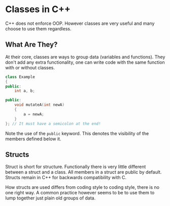 # Classes in C++

C++ does not enforce OOP. However classes are very useful and many choose to use them regardless.

## What Are They?

At their core, classes are ways to group data (variables and functions). They don't add any extra functionality, one can write code with the same function with or without classes.

```cpp
class Example
{
public:
    int a, b;

public:
    void mutateA(int newA)
    {
        a = newA;
    }
}; // It must have a semicolon at the end!
```

Note the use of the `public` keyword. This denotes the visibility of the members defined below it.

## Structs

Struct is short for structure. Functionally there is very little different between a struct and a class. All members in a struct are public by default. Structs remain in C++ for backwards compatibility with C.

How structs are used differs from coding style to coding style, there is no one right way. A common practice however seems to be to use them to lump together just plain old groups of data.
